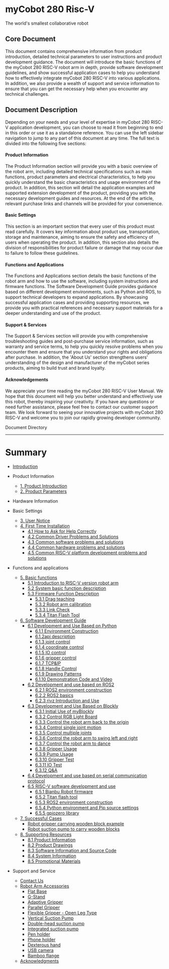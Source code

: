 # myCobot 280 Risc-V
The world's smallest collaborative robot

Core Document
---
This document contains comprehensive information from product introduction, detailed technical parameters to user instructions and product development guidance. The document will introduce the basic functions of the myCobot 280 RISC-V robot arm in depth, provide software development guidelines, and show successful application cases to help you understand how to effectively integrate myCobot 280 RISC-V into various applications. In addition, we also provide a wealth of support and service information to ensure that you can get the necessary help when you encounter any technical challenges.

Document Description
---

Depending on your needs and your level of expertise in myCobot 280 RISC-V application development, you can choose to read it from beginning to end in this order or use it as a standalone reference. You can use the left sidebar navigation to jump to any part of this document at any time. The full text is divided into the following five sections:

#### Product Information
The Product Information section will provide you with a basic overview of the robot arm, including detailed technical specifications such as main functions, product parameters and electrical characteristics, to help you quickly understand the basic characteristics and usage environment of the product. In addition, this section will detail the application examples and supported extension development of the product, providing you with the necessary development guides and resources. At the end of the article, relevant purchase links and channels will be provided for your convenience.

#### Basic Settings
This section is an important section that every user of this product must read carefully. It covers key information about product use, transportation, storage and maintenance, aiming to ensure the safety and efficiency of users when operating the product. In addition, this section also details the division of responsibilities for product failure or damage that may occur due to failure to follow these guidelines.

#### Functions and Applications
The Functions and Applications section details the basic functions of the robot arm and how to use the software, including system instructions and firmware functions. The Software Development Guide provides guidance based on different development environments, such as Python and ROS, to support technical developers to expand applications. By showcasing successful application cases and providing supporting resources, we provide you with practical references and necessary support materials for a deeper understanding and use of the product.

#### Support & Services
The Support & Services section will provide you with comprehensive troubleshooting guides and post-purchase service information, such as warranty and service terms, to help you quickly resolve problems when you encounter them and ensure that you understand your rights and obligations after purchase. In addition, the 'About Us' section strengthens users' understanding of the design and manufacturer of the myCobot series products, aiming to build trust and brand loyalty.

#### Acknowledgements
We appreciate your time reading the myCobot 280 RISC-V User Manual. We hope that this document will help you better understand and effectively use this robot, thereby inspiring your creativity. If you have any questions or need further assistance, please feel free to contact our customer support team. We look forward to seeing your innovative projects with myCobot 280 RISC-V and welcome you to join our rapidly growing developer community.

Document Directory

---
# Summary

* [Introduction](README.md)
* Product Information

  * [1. Product Introduction](1-ProductInformation/1.ProductIntroduction/1-ProductIntroduction.md)
  * [2. Product Parameters](1-ProductInformation/2.ProductParameter/2-ProductParameters.md)
  
* Hardware Information

* Basic Settings

  * [3. User Notice](2-BasicSettings/3.UserNotice/3-UserInstructions.md)
  * [4. First Time Installation](2-BasicSettings/4.FirstTimeInstallation/4-FirstTimeInstallation.md)
     * [4.1 How to Ask for Help Correctly](4-SupportAndService/9.Troubleshooting/9.0-how_to_ask.md)
     * [4.2 Common Driver Problems and Solutions](4-SupportAndService/9.Troubleshooting/9.1-driver.md)
     * [4.3 Common software problems and solutions](4-SupportAndService/9.Troubleshooting/9.2-software.md)
     * [4.4 Common hardware problems and solutions](4-SupportAndService/9.Troubleshooting/9.3-hardware.md)
     * [4.5 Common RISC-V platform development problems and solutions](4-SupportAndService/9.Troubleshooting/9.4-riscv.md)
* Functions and applications
  * [5. Basic functions](3-FunctionsAndApplications/5.BasicFunction/README.md)
    * [5.1 Introduction to RISC-V version robot arm](3-FunctionsAndApplications/5.BasicFunction/5.1-Functionlnstruction/3.5.1-SW-description.md)
    * [5.2 System basic function description](3-FunctionsAndApplications/5.BasicFunction/5.2-Softwarelnstructions/3.5.2-SW-detail-description.md)
    * [5.3 Firmware Function Description](3-FunctionsAndApplications/5.BasicFunction/5.3-FirmwareFunctionDescription/README.md)
      * [5.3.1 Drag teaching](3-FunctionsAndApplications/5.BasicFunction/5.3-FirmwareFunctionDescription/5.3.1-moving/4.2.1.2-micro_CPU.md)
      * [5.3.2 Robot arm calibration](3-FunctionsAndApplications/5.BasicFunction/5.3-FirmwareFunctionDescription/5.3.2-calibration/4.2.2.2-micro_CPU.md)
      * [5.3.3 Link Check](3-FunctionsAndApplications/5.BasicFunction/5.3-FirmwareFunctionDescription/5.3.4-connection/4.2.4.2-micro_CPU.md)
      * [5.3.4 Titan Flash Tool](3-FunctionsAndApplications/5.BasicFunction/5.2-Softwarelnstructions/README.md)
  * [6. Software Development Guide](3-FunctionsAndApplications/6.developmentGuide/README.md)
    * [6.1 Development and Use Based on Python](3-FunctionsAndApplications/6.developmentGuide/python/README.md)
      * [6.1.1 Environment Construction](3-FunctionsAndApplications/6.developmentGuide/python/1_download.md)
      * [6.1.2api description](3-FunctionsAndApplications/6.developmentGuide/python/2_API.md)
      * [6.1.3 joint control](3-FunctionsAndApplications/6.developmentGuide/python/3_angle.md)
      * [6.1.4 coordinate control](3-FunctionsAndApplications/6.developmentGuide/python/4_coord.md)
      * [6.1.5 IO control](3-FunctionsAndApplications/6.developmentGuide/python/5_IO.md)
      * [6.1.6 gripper control](3-FunctionsAndApplications/6.developmentGuide/python/6_gripper.md)
      * [6.1.7 TCP&IP](3-FunctionsAndApplications/6.developmentGuide/python/7_TCPIP.md)
      * [6.1.8 Handle Control](3-FunctionsAndApplications/6.developmentGuide/python/9_HandleControl.md)
      * [6.1.9 Drawing Patterns](3-FunctionsAndApplications/6.developmentGuide/python/15_280_gcode_draw.md)
      * [6.1.10 Demonstration Code and Video](3-FunctionsAndApplications/6.developmentGuide/python/8_example.md)
    <!-- * [6.2 Development and Use Based on ROS1](3-FunctionsAndApplications/6.developmentGuide/ROS/12.1-ROS1/12.1.1-Introduction.md)
      * [6.2.1 ROS1 Environment Building](3-FunctionsAndApplications/6.developmentGuide/ROS/12.1-ROS1/12.1.2-EnvironmentBuilding.md)
      * [6.2.2 ROS1 Basics](3-FunctionsAndApplications/6.developmentGuide/ROS/12.1-ROS1/12.1.3-ROS_Basics.md)
      * [6.2.3 rivz Introduction and Use](3-FunctionsAndApplications/6.developmentGuide/ROS/12.1-ROS1/12.1.4-rivzIntroductionAndUse/README.md)
      * [6.2.4 Moveit Introduction and Use](3-FunctionsAndApplications/6.developmentGuide/ROS/12.1-ROS1/12.1.5-Moveit/README.md) -->
    * [6.2 Development and use based on ROS2](3-FunctionsAndApplications/6.developmentGuide/ROS/12.2-ROS2/12.2.3-ROS2Introduction.md)
      * [6.2.1 ROS2 environment construction](3-FunctionsAndApplications/6.developmentGuide/ROS/12.2-ROS2/12.2.1-InstallationOfROS2.md)
      * [6.2.2 ROS2 basics](3-FunctionsAndApplications/6.developmentGuide/ROS/12.2-ROS2/12.2.2-BasicTutorial.md)
      * [6.2.3 rivz Introduction and Use](3-FunctionsAndApplications/6.developmentGuide/ROS/12.2-ROS2/12.2.4-rivzIntroductionAndUse/README.md)
    * [6.3 Development and Use Based on Blockly](3-FunctionsAndApplications/6.developmentGuide/myBlocklyAndUlFlow/myblocklyTutorials/README.md)
      * [6.3.1 Initial Use of myBlockly](3-FunctionsAndApplications/6.developmentGuide/myBlocklyAndUlFlow/myblocklyTutorials/5.1.1-myBlocklyFirstUse.md)
      * [6.3.2 Control RGB Light Board](3-FunctionsAndApplications/6.developmentGuide/myBlocklyAndUlFlow/myblocklyTutorials/5.1.2-ControlRGB.md)
      * [6.3.3 Control the robot arm back to the origin](3-FunctionsAndApplications/6.developmentGuide/myBlocklyAndUlFlow/myblocklyTutorials/5.1.3-ControlRoboticArmBackZero.md)
      * [6.3.4 Control single joint motion](3-FunctionsAndApplications/6.developmentGuide/myBlocklyAndUlFlow/myblocklyTutorials/5.1.4-ControlSingleJoint.md)
      * [6.3.5 Control multiple joints](3-FunctionsAndApplications/6.developmentGuide/myBlocklyAndUlFlow/myblocklyTutorials/5.1.5-ControlSinglesJoint.md)
      * [6.3.6 Control the robot arm to swing left and right](3-FunctionsAndApplications/6.developmentGuide/myBlocklyAndUlFlow/myblocklyTutorials/5.1.6-ControlRoboticSwingLeft&Right.md)
      * [6.3.7 Control the robot arm to dance](3-FunctionsAndApplications/6.developmentGuide/myBlocklyAndUlFlow/myblocklyTutorials/5.1.7-ControlRoboticArmDance.md)
      * [6.3.8 Gripper Usage](3-FunctionsAndApplications/6.developmentGuide/myBlocklyAndUlFlow/myblocklyTutorials/5.1.8-GripperUse.md)
      * [6.3.9 Pump Usage](3-FunctionsAndApplications/6.developmentGuide/myBlocklyAndUlFlow/myblocklyTutorials/5.1.9-PumpUse.md)
      * [6.3.10 Gripper Test](3-FunctionsAndApplications/6.developmentGuide/myBlocklyAndUlFlow/myblocklyTutorials/5.13-gripperTest.md)
      * [6.3.11 IO Test](3-FunctionsAndApplications/6.developmentGuide/myBlocklyAndUlFlow/myblocklyTutorials/5.14-ioTest.md)
      * [6.3.12 Q&A](3-FunctionsAndApplications/6.developmentGuide/myBlocklyAndUlFlow/myblocklyTutorials/5.1.10Q&A.md)
    * [6.4 Development and use based on serial communication protocol](3-FunctionsAndApplications/6.developmentGuide/CommunicationProtocolPackage/18-communication.md)
    * [6.5 RISC-V software development and use](3-FunctionsAndApplications/6.developmentGuide/RISC-V)
      - [6.5.1 Bianbu Robot firmware](3-FunctionsAndApplications/6.developmentGuide/RISC-V/1-BianbuRobotImage.md)
      - [6.5.2 Titan flash tool](3-FunctionsAndApplications/6.developmentGuide/RISC-V/2-TitanFlasher.md)
      - [6.5.3 ROS2 environment construction](3-FunctionsAndApplications/6.developmentGuide/RISC-V/3-ROS2Env.md)
      - [6.5.4 Python environment and Pip source settings](3-FunctionsAndApplications/6.developmentGuide/RISC-V/4-PythonEnv.md)
      - [6.5.5 gpiozero library](3-FunctionsAndApplications/6.developmentGuide/RISC-V/5-gpiozeroLib.md)
  * [7. Successful Cases](3-FunctionsAndApplications/7.SuccessfulCase/7-SuccessfulCases.md)
    * [Robot gripper carrying wooden block example](demo-en/280RISCV_gripper.md)
    * [Robot suction pump to carry wooden blocks](demo-en/280RISCV_pump.md)
  * [8. Supporting Resources](3-FunctionsAndApplications/8.SupportingResources/README.md)
    * [8.1 Product Information](3-FunctionsAndApplications/8.SupportingResources/8.1-ProductInformation/README.md)
    * [8.2 Product Drawings](3-FunctionsAndApplications/8.SupportingResources/8.2-ProductDrawings/README.md)
    * [8.3 Software Information and Source Code](3-FunctionsAndApplications/8.SupportingResources/8.3-SoftwareInformationAndSourceCode/README.md)
    * [8.4 System Information](3-FunctionsAndApplications/8.SupportingResources/8.4-SystemInformation/README.md)
    * [8.5 Promotional Materials](3-FunctionsAndApplications/8.SupportingResources/8.5-PromotionalMaterials/README.md)
* Support and Service
  * [ Contact Us](4-SupportAndService/11.AboutUs/11.AboutUs.md)
  * [Robot Arm Accessories](4-SupportAndService/Accessories/accessories.md)
    * [Flat Base](4-SupportAndService/Accessories/Flatbase.md)
    * [G-Stand](4-SupportAndService/Accessories/Gstands_2.0.md)
    * [Adaptive Gripper](4-SupportAndService/Accessories/AdaptiveGripper.md)
    * [Parallel Gripper](4-SupportAndService/Accessories/ParallelGripper.md)
    * [Flexible Gripper - Open Leg Type](4-SupportAndService/Accessories/flexible_gripper_2.md)
    * [Vertical Suction Pump](4-SupportAndService/Accessories/pump.md)
    * [Double-head suction pump](4-SupportAndService/Accessories/doublepump.md)
    * [Integrated suction pump](4-SupportAndService/Accessories/IntegratedPump.md)
    * [Pen holder](4-SupportAndService/Accessories/penHolder.md)
    * [Phone holder](4-SupportAndService/Accessories/phoneHolder.md)
    * [Dexterous hand](4-SupportAndService/Accessories/Robothand.md)
    * [USB camera](4-SupportAndService/Accessories/USBcamera.md)
    * [Bamboo flange](4-SupportAndService/Accessories/bamboo.md)
  * [Acknowledgments](5-Acknowledgments/5-Acknowledgments.md)